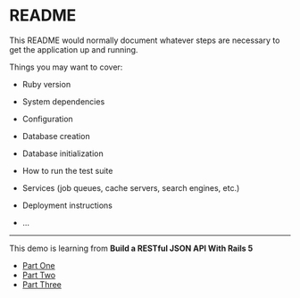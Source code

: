 # README

This README would normally document whatever steps are necessary to get the
application up and running.

Things you may want to cover:

* Ruby version

* System dependencies

* Configuration

* Database creation

* Database initialization

* How to run the test suite

* Services (job queues, cache servers, search engines, etc.)

* Deployment instructions

* ...

---

This demo is learning from **Build a RESTful JSON API With Rails 5**
- [Part One](https://scotch.io/tutorials/build-a-restful-json-api-with-rails-5-part-one)
- [Part Two](https://scotch.io/tutorials/build-a-restful-json-api-with-rails-5-part-two)
- [Part Three](https://scotch.io/tutorials/build-a-restful-json-api-with-rails-5-part-three)